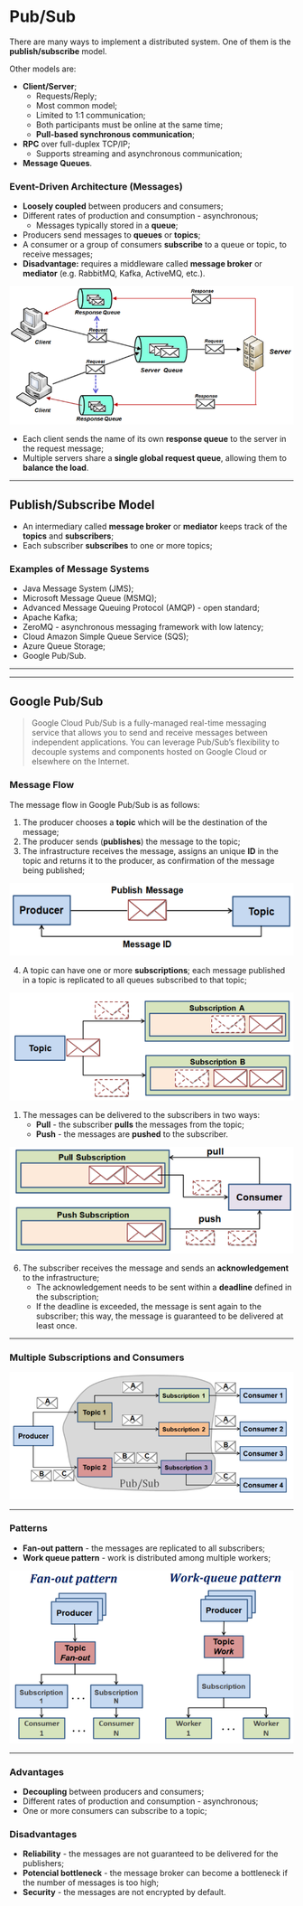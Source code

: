 # Pub/Sub

There are many ways to implement a distributed system. One of them is the **publish/subscribe** model.

Other models are:

* **Client/Server**;
  * Requests/Reply;
  * Most common model;
  * Limited to 1:1 communication;
  * Both participants must be online at the same time;
  * **Pull-based synchronous communication**;
* **RPC** over full-duplex TCP/IP;
  * Supports streaming and asynchronous communication;
* **Message Queues**.

### Event-Driven Architecture (Messages)

* **Loosely coupled** between producers and consumers;
* Different rates of production and consumption - asynchronous;
  * Messages typically stored in a **queue**;
* Producers send messages to **queues** or **topics**;
* A consumer or a group of consumers **subscribe** to a queue or topic, to receive messages;
* **Disadvantage:** requires a middleware called **message broker** or **mediator** (e.g. RabbitMQ, Kafka, ActiveMQ, etc.).

<p align="center">
    <img src="docs/message-queues.png" alt="Message Queues"/>
</p>

* Each client sends the name of its own **response queue** to the server in the request message;
* Multiple servers share a **single global request queue**, allowing them to **balance the load**.

---

## Publish/Subscribe Model

* An intermediary called **message broker** or **mediator** keeps track of the **topics** and **subscribers**;
* Each subscriber **subscribes** to one or more topics;

### Examples of Message Systems

* Java Message System (JMS);
* Microsoft Message Queue (MSMQ);
* Advanced Message Queuing Protocol (AMQP) - open standard;
* Apache Kafka;
* ZeroMQ - asynchronous messaging framework with low latency;
* Cloud Amazon Simple Queue Service (SQS);
* Azure Queue Storage;
* Google Pub/Sub.

---
---

## Google Pub/Sub

> Google Cloud Pub/Sub is a fully-managed real-time messaging service that allows you to send and receive messages between independent applications. You can leverage Pub/Sub’s flexibility to decouple systems and components hosted on Google Cloud or elsewhere on the Internet.

### Message Flow

The message flow in Google Pub/Sub is as follows:

1. The producer chooses a **topic** which will be the destination of the message;
2. The producer sends (**publishes**) the message to the topic;
3. The infrastructure receives the message, assigns an unique **ID** in the topic and returns it to the producer, as confirmation of the message being published;

<p align="center">
    <img src="docs/pubsub-publish.png" alt="PubSub Publish"/>
</p>

4. A topic can have one or more **subscriptions**; each message published in a topic is replicated to all queues subscribed to that topic;

<p align="center">
    <img src="docs/pubsub-subscription.png" alt="PubSub Subscription"/>
</p>

1. The messages can be delivered to the subscribers in two ways:
   * **Pull** - the subscriber **pulls** the messages from the topic;
   * **Push** - the messages are **pushed** to the subscriber.

<p align="center">
    <img src="docs/pubsub-push-pull.png" alt="PubSub Pull and Push"/>
</p>

6. The subscriber receives the message and sends an **acknowledgement** to the infrastructure;
   * The acknowledgement needs to be sent within a **deadline** defined in the subscription;
   * If the deadline is exceeded, the message is sent again to the subscriber; this way, the message is guaranteed to be delivered at least once.

<!--Example of topics and subscriptions-->

---

### Multiple Subscriptions and Consumers

<p align="center">
    <img src="docs/pubsub.png" alt="PubSub"/>
</p>

---

### Patterns

* **Fan-out pattern** - the messages are replicated to all subscribers;
* **Work queue pattern** - work is distributed among multiple workers;

<p align="center">
    <img src="docs/pubsub-patterns.png" alt="Patterns"/>
</p>

---

### Advantages

* **Decoupling** between producers and consumers;
* Different rates of production and consumption - asynchronous;
* One or more consumers can subscribe to a topic;

### Disadvantages

* **Reliability** - the messages are not guaranteed to be delivered for the publishers;
* **Potencial bottleneck** - the message broker can become a bottleneck if the number of messages is too high;
* **Security** - the messages are not encrypted by default.
